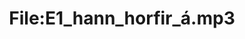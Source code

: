 ---
title: File:E1_hann_horfir_á.mp3
recording of: hann horfir á
reading speed: slow
speaker: E
license: CC0
---